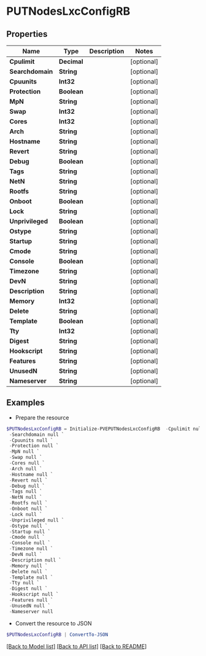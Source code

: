 # PUTNodesLxcConfigRB
## Properties

Name | Type | Description | Notes
------------ | ------------- | ------------- | -------------
**Cpulimit** | **Decimal** |  | [optional] 
**Searchdomain** | **String** |  | [optional] 
**Cpuunits** | **Int32** |  | [optional] 
**Protection** | **Boolean** |  | [optional] 
**MpN** | **String** |  | [optional] 
**Swap** | **Int32** |  | [optional] 
**Cores** | **Int32** |  | [optional] 
**Arch** | **String** |  | [optional] 
**Hostname** | **String** |  | [optional] 
**Revert** | **String** |  | [optional] 
**Debug** | **Boolean** |  | [optional] 
**Tags** | **String** |  | [optional] 
**NetN** | **String** |  | [optional] 
**Rootfs** | **String** |  | [optional] 
**Onboot** | **Boolean** |  | [optional] 
**Lock** | **String** |  | [optional] 
**Unprivileged** | **Boolean** |  | [optional] 
**Ostype** | **String** |  | [optional] 
**Startup** | **String** |  | [optional] 
**Cmode** | **String** |  | [optional] 
**Console** | **Boolean** |  | [optional] 
**Timezone** | **String** |  | [optional] 
**DevN** | **String** |  | [optional] 
**Description** | **String** |  | [optional] 
**Memory** | **Int32** |  | [optional] 
**Delete** | **String** |  | [optional] 
**Template** | **Boolean** |  | [optional] 
**Tty** | **Int32** |  | [optional] 
**Digest** | **String** |  | [optional] 
**Hookscript** | **String** |  | [optional] 
**Features** | **String** |  | [optional] 
**UnusedN** | **String** |  | [optional] 
**Nameserver** | **String** |  | [optional] 

## Examples

- Prepare the resource
```powershell
$PUTNodesLxcConfigRB = Initialize-PVEPUTNodesLxcConfigRB  -Cpulimit null `
 -Searchdomain null `
 -Cpuunits null `
 -Protection null `
 -MpN null `
 -Swap null `
 -Cores null `
 -Arch null `
 -Hostname null `
 -Revert null `
 -Debug null `
 -Tags null `
 -NetN null `
 -Rootfs null `
 -Onboot null `
 -Lock null `
 -Unprivileged null `
 -Ostype null `
 -Startup null `
 -Cmode null `
 -Console null `
 -Timezone null `
 -DevN null `
 -Description null `
 -Memory null `
 -Delete null `
 -Template null `
 -Tty null `
 -Digest null `
 -Hookscript null `
 -Features null `
 -UnusedN null `
 -Nameserver null
```

- Convert the resource to JSON
```powershell
$PUTNodesLxcConfigRB | ConvertTo-JSON
```

[[Back to Model list]](../README.md#documentation-for-models) [[Back to API list]](../README.md#documentation-for-api-endpoints) [[Back to README]](../README.md)

